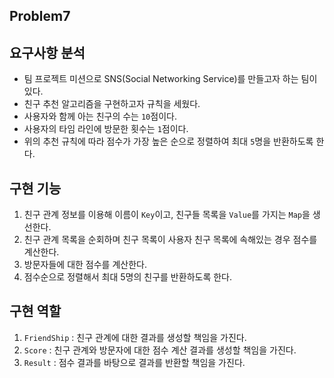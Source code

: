## Problem7

## 요구사항 분석

- 팀 프로젝트 미션으로 SNS(Social Networking Service)를 만들고자 하는 팀이 있다.
- 친구 추천 알고리즘을 구현하고자 규칙을 세웠다.
- 사용자와 함께 아는 친구의 수는 `10`점이다.
- 사용자의 타임 라인에 방문한 횟수는 `1`점이다.
- 위의 추천 규칙에 따라 점수가 가장 높은 순으로 정렬하여 최대 `5`명을 반환하도록 한다.

## 구현 기능

1. 친구 관계 정보를 이용해 이름이 `Key`이고, 친구들 목록을 `Value`를 가지는 `Map`을 생선한다.
2. 친구 관계 목록을 순회하며 친구 목록이 사용자 친구 목록에 속해있는 경우 점수를 계산한다.
3. 방문자들에 대한 점수를 계산한다.
4. 점수순으로 정렬해서 최대 5명의 친구를 반환하도록 한다.

## 구현 역할

1. `FriendShip` : 친구 관계에 대한 결과를 생성할 책임을 가진다.
2. `Score` : 친구 관계와 방문자에 대한 점수 계산 결과를 생성할 책임을 가진다.
3. `Result` : 점수 결과를 바탕으로 결과를 반환할 책임을 가진다.